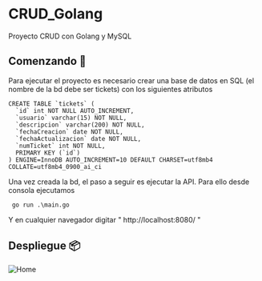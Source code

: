 # CRUD_Golang
Proyecto CRUD con Golang y MySQL
 
## Comenzando 🚀
Para ejecutar el proyecto es necesario crear una base de datos en SQL (el nombre de la bd debe ser tickets) con los siguientes atributos

```
CREATE TABLE `tickets` (
  `id` int NOT NULL AUTO_INCREMENT,
  `usuario` varchar(15) NOT NULL,
  `descripcion` varchar(200) NOT NULL,
  `fechaCreacion` date NOT NULL,
  `fechaActualizacion` date NOT NULL,
  `numTicket` int NOT NULL,
  PRIMARY KEY (`id`)
) ENGINE=InnoDB AUTO_INCREMENT=10 DEFAULT CHARSET=utf8mb4 COLLATE=utf8mb4_0900_ai_ci
```

Una vez creada la bd, el paso a seguir es ejecutar la API. Para ello desde consola ejecutamos

```
 go run .\main.go

```

Y en cualquier navegador digitar " http://localhost:8080/ "

## Despliegue 📦

![Home](https://user-images.githubusercontent.com/71616837/114416775-a1ec5b80-9b76-11eb-8b6f-715e90223d53.PNG)
